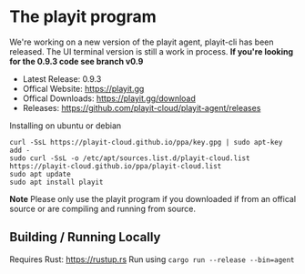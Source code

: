 # The playit program


We're working on a new version of the playit agent, playit-cli has been released. The UI terminal version is still a work in process. **If you're looking for the 0.9.3 code see branch v0.9**

* Latest Release: 0.9.3
* Offical Website: https://playit.gg
* Offical Downloads: https://playit.gg/download
* Releases: https://github.com/playit-cloud/playit-agent/releases

Installing on ubuntu or debian

```
curl -SsL https://playit-cloud.github.io/ppa/key.gpg | sudo apt-key add -
sudo curl -SsL -o /etc/apt/sources.list.d/playit-cloud.list https://playit-cloud.github.io/ppa/playit-cloud.list
sudo apt update
sudo apt install playit
```

**Note**
Please only use the playit program if you downloaded if from an offical source or are compiling and running from source.

## Building / Running Locally

Requires Rust: https://rustup.rs
Run using `cargo run --release --bin=agent`

